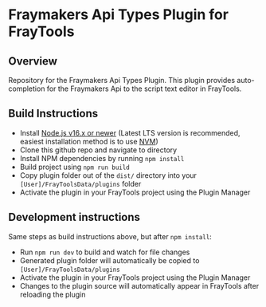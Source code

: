 # Fraymakers Api Types Plugin for FrayTools

## Overview

Repository for the Fraymakers Api Types Plugin. This plugin provides auto-completion for the Fraymakers Api to the script text editor in FrayTools.

## Build Instructions

* Install [Node.js v16.x or newer](https://nodejs.org/en/) (Latest LTS version is recommended, easiest installation method is to use [NVM](https://github.com/nvm-sh/nvm))
* Clone this github repo and navigate to directory
* Install NPM dependencies by running `npm install`
* Build project using `npm run build`
* Copy plugin folder out of the `dist/` directory into your `[User]/FrayToolsData/plugins` folder
* Activate the plugin in your FrayTools project using the Plugin Manager

## Development instructions

Same steps as build instructions above, but after `npm install`:

* Run `npm run dev` to build and watch for file changes
* Generated plugin folder will automatically be copied to `[User]/FrayToolsData/plugins`
* Activate the plugin in your FrayTools project using the Plugin Manager
* Changes to the plugin source will automatically appear in FrayTools after reloading the plugin
